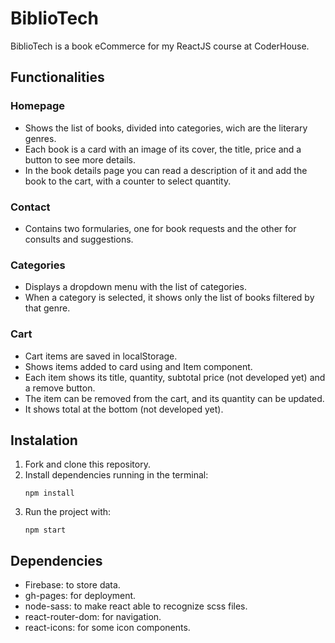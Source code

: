 # BiblioTech
BiblioTech is a book eCommerce for my ReactJS course at CoderHouse.

## Functionalities
### Homepage 
- Shows the list of books, divided into categories, wich are the literary genres.
- Each book is a card with an image of its cover, the title, price and a button to see more details.
- In the book details page you can read a description of it and add the book to the cart, with a counter to select quantity.
### Contact
- Contains two formularies, one for book requests and the other for consults and suggestions.
### Categories
- Displays a dropdown menu with the list of categories.
- When a category is selected, it shows only the list of books filtered by that genre.
### Cart
- Cart items are saved in localStorage.
- Shows items added to card using and Item component.
- Each item shows its title, quantity, subtotal price (not developed yet) and a remove button.
- The item can be removed from the cart, and its quantity can be updated.
- It shows total at the bottom (not developed yet).

## Instalation

1. Fork and clone this repository.
2. Install dependencies running in the terminal:
   ```
   npm install
   ``` 
3. Run the project with: 
   ```
   npm start
   ```  
## Dependencies
- Firebase: to store data.
- gh-pages: for deployment.
- node-sass: to make react able to recognize scss files.
- react-router-dom: for navigation.
- react-icons: for some icon components.
